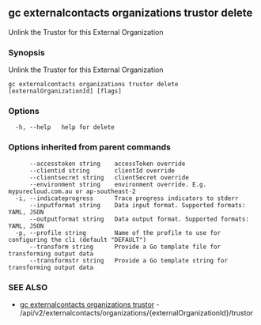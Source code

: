 ## gc externalcontacts organizations trustor delete

Unlink the Trustor for this External Organization

### Synopsis

Unlink the Trustor for this External Organization

```
gc externalcontacts organizations trustor delete [externalOrganizationId] [flags]
```

### Options

```
  -h, --help   help for delete
```

### Options inherited from parent commands

```
      --accesstoken string    accessToken override
      --clientid string       clientId override
      --clientsecret string   clientSecret override
      --environment string    environment override. E.g. mypurecloud.com.au or ap-southeast-2
  -i, --indicateprogress      Trace progress indicators to stderr
      --inputformat string    Data input format. Supported formats: YAML, JSON
      --outputformat string   Data output format. Supported formats: YAML, JSON
  -p, --profile string        Name of the profile to use for configuring the cli (default "DEFAULT")
      --transform string      Provide a Go template file for transforming output data
      --transformstr string   Provide a Go template string for transforming output data
```

### SEE ALSO

* [gc externalcontacts organizations trustor](gc_externalcontacts_organizations_trustor.html)	 - /api/v2/externalcontacts/organizations/{externalOrganizationId}/trustor


